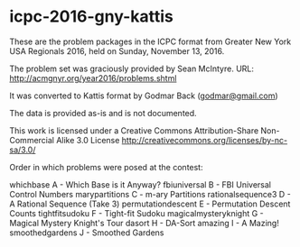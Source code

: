 # icpc-2016-gny-kattis

These are the problem packages in the ICPC format from Greater New York USA Regionals 2016,
held on Sunday, November 13, 2016.

The problem set was graciously provided by Sean McIntyre.
URL: http://acmgnyr.org/year2016/problems.shtml

It was converted to Kattis format by Godmar Back (godmar@gmail.com)

The data is provided as-is and is not documented.

This work is licensed under a Creative Commons Attribution-Share Non-Commercial Alike 3.0 License
http://creativecommons.org/licenses/by-nc-sa/3.0/

Order in which problems were posed at the contest:

whichbase               A - Which Base is it Anyway?
fbiuniversal            B - FBI Universal Control Numbers
marypartitions          C - m-ary Partitions
rationalsequence3       D - A Rational Sequence (Take 3)
permutationdescent      E - Permutation Descent Counts
tightfitsudoku          F - Tight-fit Sudoku
magicalmysteryknight    G - Magical Mystery Knight's Tour
dasort                  H - DA-Sort
amazing                 I - A Mazing!
smoothedgardens         J - Smoothed Gardens
